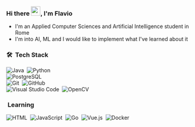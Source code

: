 ### Hi there <img src="https://media.giphy.com/media/hvRJCLFzcasrR4ia7z/giphy.gif" width="25px">, I'm Flavio

* I'm an Applied Computer Sciences and Artificial Intelligence student in Rome
* I'm into AI, ML and I would like to implement what I've learned about it

### 🛠 &nbsp;Tech Stack



![Java](https://img.shields.io/badge/Java-05122A?style=flat&logo=Java&logoColor=FFA518)&nbsp;
![Python](https://img.shields.io/badge/Python-05122A?style=flat&logo=python&logoColor=FFA518)&nbsp;
<br />
![PostgreSQL](https://img.shields.io/badge/-PostgreSQL-05122A?style=flat&logo=PostgreSQL)&nbsp;
<br />
![Git](https://img.shields.io/badge/-Git-05122A?style=flat&logo=git)&nbsp;
![GitHub](https://img.shields.io/badge/-GitHub-05122A?style=flat&logo=github)&nbsp;
<br />
![Visual Studio Code](https://img.shields.io/badge/-Visual%20Studio%20Code-05122A?style=flat&logo=visual-studio-code&logoColor=007ACC)&nbsp;
![OpenCV](https://img.shields.io/badge/opencv-05122A?style=flat&logo=opencv&logoColor=007ACC)&nbsp;

### &nbsp;Learning
![HTML](https://img.shields.io/badge/-HTML-05122A?style=flat&logo=HTML5)&nbsp;
![JavaScript](https://img.shields.io/badge/-JavaScript-05122A?style=flat&logo=javascript)&nbsp;
![Go](https://img.shields.io/badge/-Go-05122A?style=flat&logo=Go)&nbsp;
![Vue.js](https://img.shields.io/badge/-Vue.js-05122A?style=flat&logo=Vue.js)&nbsp;
![Docker](https://img.shields.io/badge/-Docker-05122A?style=flat&logo=Docker)&nbsp;


<br />

